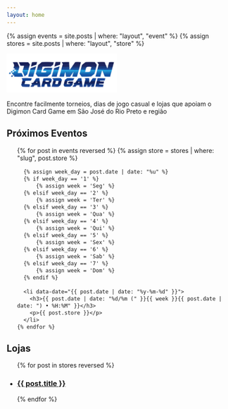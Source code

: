 ```yaml
---
layout: home
---
```


{% assign events = site.posts | where: "layout", "event" %}
{% assign stores = site.posts | where: "layout", "store" %}

<div class="group">
  <img src="/images/logo_digimon.svg" width="250">
  <p class="description">Encontre facilmente torneios, dias de jogo casual e lojas que apoiam o Digimon Card Game em São José do Rio Preto e região</p>
</div>

<div class="group">
  <h2>Próximos Eventos</h2>
  <ul>
    {% for post in events reversed %}
      {% assign store = stores | where: "slug", post.store %}

      {% assign week_day = post.date | date: "%u" %}
      {% if week_day == '1' %}
          {% assign week = 'Seg' %}
      {% elsif week_day == '2' %}
          {% assign week = 'Ter' %}
      {% elsif week_day == '3' %}
          {% assign week = 'Qua' %}
      {% elsif week_day == '4' %}
          {% assign week = 'Qui' %}
      {% elsif week_day == '5' %}
          {% assign week = 'Sex' %}
      {% elsif week_day == '6' %}
          {% assign week = 'Sab' %}
      {% elsif week_day == '7' %}
          {% assign week = 'Dom' %}
      {% endif %}

      <li data-date="{{ post.date | date: "%y-%m-%d" }}">
        <h3>{{ post.date | date: "%d/%m (" }}{{ week }}{{ post.date | date: ") • %H:%M" }}</h3>
        <p>{{ post.store }}</p>
      </li>
    {% endfor %}

  </ul>
</div>

<div class="group">
  <h2>Lojas</h2>
  <ul>
    {% for post in stores reversed %}
      <li>
        <a href="{{ post.url | relative_url }}">
          <h3>{{ post.title }}</h3>
        </a>
      </li>
    {% endfor %}
  </ul>
</div>
